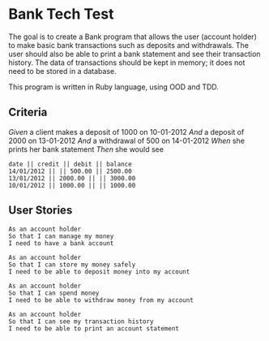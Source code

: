 # Bank Tech Test

The goal is to create a Bank program that allows the user (account holder) to make basic bank transactions such as deposits and withdrawals. The user should also be able to print a bank statement and see their transaction history. The data of transactions should be kept in memory; it does not need to be stored in a database.

This program is written in Ruby language, using OOD and TDD.

## Criteria

_Given_ a client makes a deposit of 1000 on 10-01-2012
_And_ a deposit of 2000 on 13-01-2012
_And_ a withdrawal of 500 on 14-01-2012
_When_ she prints her bank statement
_Then_ she would see

```
date || credit || debit || balance
14/01/2012 || || 500.00 || 2500.00
13/01/2012 || 2000.00 || || 3000.00
10/01/2012 || 1000.00 || || 1000.00
```

## User Stories

```
As an account holder
So that I can manage my money
I need to have a bank account

As an account holder
So that I can store my money safely
I need to be able to deposit money into my account

As an account holder
So that I can spend money
I need to be able to withdraw money from my account

As an account holder
So that I can see my transaction history
I need to be able to print an account statement
```
